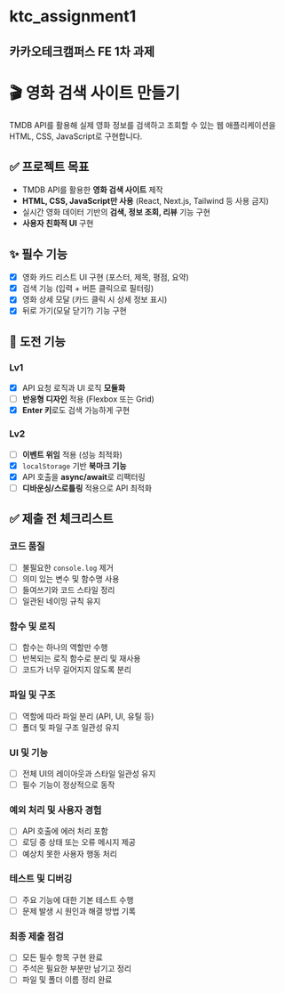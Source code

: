 # ktc_assignment1

카카오테크캠퍼스 FE 1차 과제
---
# 🎬 영화 검색 사이트 만들기

TMDB API를 활용해 실제 영화 정보를 검색하고 조회할 수 있는 웹 애플리케이션을 HTML, CSS, JavaScript로 구현합니다.

## ✅ 프로젝트 목표

- TMDB API를 활용한 **영화 검색 사이트** 제작
- **HTML, CSS, JavaScript만 사용** (React, Next.js, Tailwind 등 사용 금지)
- 실시간 영화 데이터 기반의 **검색, 정보 조회, 리뷰** 기능 구현
- **사용자 친화적 UI** 구현

## ✨ 필수 기능

- [x] 영화 카드 리스트 UI 구현 (포스터, 제목, 평점, 요약)
- [x] 검색 기능 (입력 + 버튼 클릭으로 필터링)
- [x] 영화 상세 모달 (카드 클릭 시 상세 정보 표시)
- [x] 뒤로 가기(모달 닫기?) 기능 구현

## 🚀 도전 기능

### Lv1

- [x] API 요청 로직과 UI 로직 **모듈화**
- [ ] **반응형 디자인** 적용 (Flexbox 또는 Grid)
- [x] **Enter 키**로도 검색 가능하게 구현

### Lv2

- [ ] **이벤트 위임** 적용 (성능 최적화)
- [x] `localStorage` 기반 **북마크 기능**
- [x] API 호출을 **async/await**로 리팩터링
- [ ] **디바운싱/스로틀링** 적용으로 API 최적화

## ✅ 제출 전 체크리스트

### 코드 품질

- [ ] 불필요한 `console.log` 제거
- [ ] 의미 있는 변수 및 함수명 사용
- [ ] 들여쓰기와 코드 스타일 정리
- [ ] 일관된 네이밍 규칙 유지

### 함수 및 로직

- [ ] 함수는 하나의 역할만 수행
- [ ] 반복되는 로직 함수로 분리 및 재사용
- [ ] 코드가 너무 길어지지 않도록 분리

### 파일 및 구조

- [ ] 역할에 따라 파일 분리 (API, UI, 유틸 등)
- [ ] 폴더 및 파일 구조 일관성 유지

### UI 및 기능

- [ ] 전체 UI의 레이아웃과 스타일 일관성 유지
- [ ] 필수 기능이 정상적으로 동작

### 예외 처리 및 사용자 경험

- [ ] API 호출에 에러 처리 포함
- [ ] 로딩 중 상태 또는 오류 메시지 제공
- [ ] 예상치 못한 사용자 행동 처리

### 테스트 및 디버깅

- [ ] 주요 기능에 대한 기본 테스트 수행
- [ ] 문제 발생 시 원인과 해결 방법 기록

### 최종 제출 점검

- [ ] 모든 필수 항목 구현 완료
- [ ] 주석은 필요한 부분만 남기고 정리
- [ ] 파일 및 폴더 이름 정리 완료
